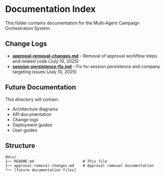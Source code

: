 # Documentation Index

This folder contains documentation for the Multi-Agent Campaign Orchestration System.

## Change Logs

- [**approval-removal-changes.md**](./approval-removal-changes.md) - Removal of approval workflow steps and related code (July 10, 2025)
- [**session-persistence-fix.md**](./session-persistence-fix.md) - Fix for session persistence and company targeting issues (July 10, 2025)

## Future Documentation

This directory will contain:
- Architecture diagrams
- API documentation
- Change logs
- Deployment guides
- User guides

## Structure

```
docs/
├── README.md                      # This file
├── approval-removal-changes.md    # Approval removal documentation
└── [future documentation files]
```
